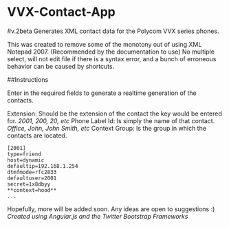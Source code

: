 VVX-Contact-App
===============
#v.2beta
Generates XML contact data for the Polycom VVX series phones.  

This was created to remove some of the monotony out of using XML Notepad 2007. (Recommended by the documentation to use)
No multiple select, will not edit file if there is a syntax error, and a bunch of erroneous behavior can be caused by shortcuts.

##Instructions

Enter in the required fields to generate a realtime generation of the contacts. 

Extension: Should be the extension of the contact the key would be entered for. *2001, 200, 20, etc*
Phone Label Id: Is simply the name of that contact.  *Office, John, John Smith, etc*
Context Group: Is the group in which the contacts are located.  

	[2001]
	type=friend
	host=dynamic
	defaultip=192.168.1.254
	dtmfmode=rfc2833
	defaultuser=2001
	secret=1x8dbyy
	**context=hood**
	...

	
Hopefully, more will be added soon.  Any ideas are open to suggestions :)
*Created using Angular.js and the Twitter Bootstrap Frameworks*
